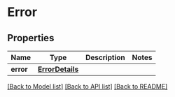 # Error

## Properties
Name | Type | Description | Notes
------------ | ------------- | ------------- | -------------
**error** | [**ErrorDetails**](ErrorDetails.md) |  | 

[[Back to Model list]](../README.md#documentation-for-models) [[Back to API list]](../README.md#documentation-for-api-endpoints) [[Back to README]](../README.md)


